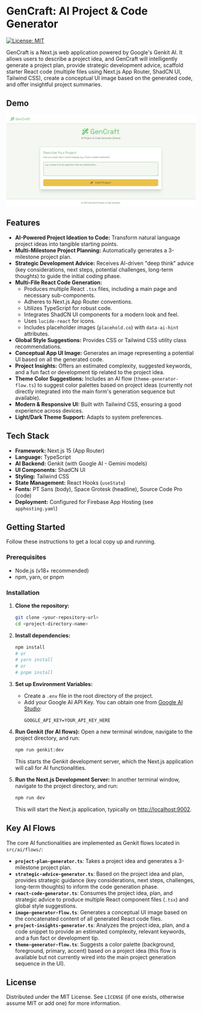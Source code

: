 # GenCraft: AI Project & Code Generator

[![License: MIT](https://img.shields.io/badge/License-MIT-yellow.svg)](https://opensource.org/licenses/MIT)

GenCraft is a Next.js web application powered by Google's Genkit AI. It allows users to describe a project idea, and GenCraft will intelligently generate a project plan, provide strategic development advice, scaffold starter React code (multiple files using Next.js App Router, ShadCN UI, Tailwind CSS), create a conceptual UI image based on the generated code, and offer insightful project summaries.

## Demo

![GenCraft Demo Placeholder](demo.jpeg)


## Features

*   **AI-Powered Project Ideation to Code:** Transform natural language project ideas into tangible starting points.
*   **Multi-Milestone Project Planning:** Automatically generates a 3-milestone project plan.
*   **Strategic Development Advice:** Receives AI-driven "deep think" advice (key considerations, next steps, potential challenges, long-term thoughts) to guide the initial coding phase.
*   **Multi-File React Code Generation:**
    *   Produces multiple React `.tsx` files, including a main page and necessary sub-components.
    *   Adheres to Next.js App Router conventions.
    *   Utilizes TypeScript for robust code.
    *   Integrates ShadCN UI components for a modern look and feel.
    *   Uses `lucide-react` for icons.
    *   Includes placeholder images (`placehold.co`) with `data-ai-hint` attributes.
*   **Global Style Suggestions:** Provides CSS or Tailwind CSS utility class recommendations.
*   **Conceptual App UI Image:** Generates an image representing a potential UI based on all the generated code.
*   **Project Insights:** Offers an estimated complexity, suggested keywords, and a fun fact or development tip related to the project idea.
*   **Theme Color Suggestions:** Includes an AI flow (`theme-generator-flow.ts`) to suggest color palettes based on project ideas (currently not directly integrated into the main form's generation sequence but available).
*   **Modern & Responsive UI:** Built with Tailwind CSS, ensuring a good experience across devices.
*   **Light/Dark Theme Support:** Adapts to system preferences.

## Tech Stack

*   **Framework:** Next.js 15 (App Router)
*   **Language:** TypeScript
*   **AI Backend:** Genkit (with Google AI - Gemini models)
*   **UI Components:** ShadCN UI
*   **Styling:** Tailwind CSS
*   **State Management:** React Hooks (`useState`)
*   **Fonts:** PT Sans (body), Space Grotesk (headline), Source Code Pro (code)
*   **Deployment:** Configured for Firebase App Hosting (see `apphosting.yaml`)

## Getting Started

Follow these instructions to get a local copy up and running.

### Prerequisites

*   Node.js (v18+ recommended)
*   npm, yarn, or pnpm

### Installation

1.  **Clone the repository:**
    ```bash
    git clone <your-repository-url>
    cd <project-directory-name>
    ```

2.  **Install dependencies:**
    ```bash
    npm install
    # or
    # yarn install
    # or
    # pnpm install
    ```

3.  **Set up Environment Variables:**
    *   Create a `.env` file in the root directory of the project.
    *   Add your Google AI API Key. You can obtain one from [Google AI Studio](https://aistudio.google.com/):
        ```env
        GOOGLE_API_KEY=YOUR_API_KEY_HERE
        ```

4.  **Run Genkit (for AI flows):**
    Open a new terminal window, navigate to the project directory, and run:
    ```bash
    npm run genkit:dev
    ```
    This starts the Genkit development server, which the Next.js application will call for AI functionalities.

5.  **Run the Next.js Development Server:**
    In another terminal window, navigate to the project directory, and run:
    ```bash
    npm run dev
    ```
    This will start the Next.js application, typically on [http://localhost:9002](http://localhost:9002).

## Key AI Flows

The core AI functionalities are implemented as Genkit flows located in `src/ai/flows/`:

*   **`project-plan-generator.ts`**: Takes a project idea and generates a 3-milestone project plan.
*   **`strategic-advice-generator.ts`**: Based on the project idea and plan, provides strategic guidance (key considerations, next steps, challenges, long-term thoughts) to inform the code generation phase.
*   **`react-code-generator.ts`**: Consumes the project idea, plan, and strategic advice to produce multiple React component files (`.tsx`) and global style suggestions.
*   **`image-generator-flow.ts`**: Generates a conceptual UI image based on the concatenated content of all generated React code files.
*   **`project-insights-generator.ts`**: Analyzes the project idea, plan, and a code snippet to provide an estimated complexity, relevant keywords, and a fun fact or development tip.
*   **`theme-generator-flow.ts`**: Suggests a color palette (background, foreground, primary, accent) based on a project idea (this flow is available but not currently wired into the main project generation sequence in the UI).


## License

Distributed under the MIT License. See `LICENSE` (if one exists, otherwise assume MIT or add one) for more information.
```
